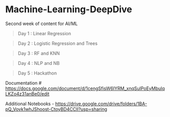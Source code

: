 # Machine-Learning-DeepDive
Second week of content for AI/ML

> Day 1 : Linear Regression

> Day 2 : Logistic Regression and Trees

> Day 3 : RF and KNN

> Day 4 : NLP and NB

> Day 5 : Hackathon


Documentation # https://docs.google.com/document/d/1cengSfisW6IYRM_xnqSulPoEyMbulqLKZo4z31anBe0/edit


Additional Notebooks - https://drive.google.com/drive/folders/1BA-pQ_Vovk1whJShoost-CtoyBD4CClI?usp=sharing

